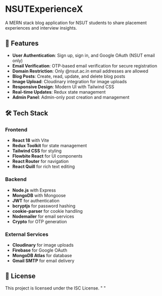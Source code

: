 # NSUTExperienceX

A MERN stack blog application for NSUT students to share placement experiences and interview insights.

## 🚀 Features

- **User Authentication**: Sign up, sign in, and Google OAuth (NSUT email only)
- **Email Verification**: OTP-based email verification for secure registration
- **Domain Restriction**: Only @nsut.ac.in email addresses are allowed
- **Blog Posts**: Create, read, update, and delete blog posts
- **Image Upload**: Cloudinary integration for image uploads
- **Responsive Design**: Modern UI with Tailwind CSS
- **Real-time Updates**: Redux state management
- **Admin Panel**: Admin-only post creation and management


## 🛠️ Tech Stack

### Frontend
- **React 18** with Vite
- **Redux Toolkit** for state management
- **Tailwind CSS** for styling
- **Flowbite React** for UI components
- **React Router** for navigation
- **React Quill** for rich text editing

### Backend
- **Node.js** with Express
- **MongoDB** with Mongoose
- **JWT** for authentication
- **bcryptjs** for password hashing
- **cookie-parser** for cookie handling
- **Nodemailer** for email services
- **Crypto** for OTP generation

### External Services
- **Cloudinary** for image uploads
- **Firebase** for Google OAuth
- **MongoDB Atlas** for database
- **Gmail SMTP** for email delivery

## 📄 License

This project is licensed under the ISC License.
" "   
